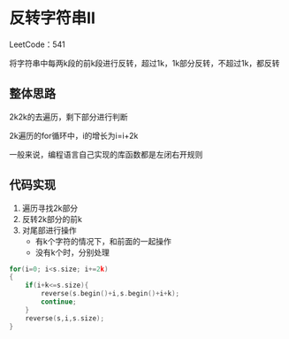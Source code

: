 # 反转字符串Ⅱ

LeetCode：541

将字符串中每两k段的前k段进行反转，超过1k，1k部分反转，不超过1k，都反转

## 整体思路

2k2k的去遍历，剩下部分进行判断

2k遍历的for循环中，i的增长为i=i+2k

一般来说，编程语言自己实现的库函数都是左闭右开规则

## 代码实现

1. 遍历寻找2k部分
2. 反转2k部分的前k
3. 对尾部进行操作
   * 有k个字符的情况下，和前面的一起操作
   * 没有k个时，分别处理

```c++
for(i=0; i<s.size; i+=2k)
{
    if(i+k<=s.size){
    	reverse(s.begin()+i,s.begin()+i+k);
        continue;
    }
    reverse(s,i,s.size);
}

```

